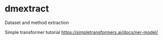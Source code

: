 # dmextract
Dataset and method extraction

Simple transformer tutorial https://simpletransformers.ai/docs/ner-model/
